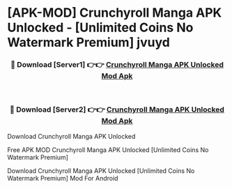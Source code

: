 # [APK-MOD] Crunchyroll Manga APK Unlocked - [Unlimited Coins No Watermark Premium] jvuyd



<div align="center">
<h3>🔴 Download [Server1] 👉👉 <a href="https://momento.my/?title=Crunchyroll_Manga_APK_Unlocked">Crunchyroll Manga APK Unlocked Mod Apk</a></h3><br>

<h3>🔴 Download [Server2] 👉👉 <a href="https://momento.my/?title=Crunchyroll_Manga_APK_Unlocked">Crunchyroll Manga APK Unlocked Mod Apk</a></h3>
</div>



Download Crunchyroll Manga APK Unlocked 

Free APK MOD Crunchyroll Manga APK Unlocked [Unlimited Coins No Watermark Premium]

Download Crunchyroll Manga APK Unlocked [Unlimited Coins No Watermark Premium] Mod For Android
